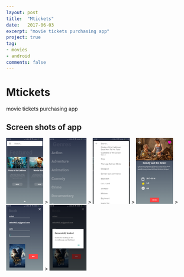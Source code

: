 ```yaml
---
layout: post
title:  "Mtickets"
date:   2017-06-03
excerpt: "movie tickets purchasing app"
project: true
tag:
- movies
- android
comments: false
---
```

# Mtickets
movie tickets purchasing app

## Screen shots of app
<img src="https://github.com/Aniket965/Mtickets/blob/master/screen_shots/Screenshot_2017-06-07-16-31-40-325_com.scibots.aniket.mtickets.png?raw=true" alt="Drawing" style="width: 100px;"/>
>
<img src="https://github.com/Aniket965/Mtickets/blob/master/screen_shots/Screenshot_2017-06-07-16-31-46-313_com.scibots.aniket.mtickets.png?raw=true" alt="Drawing" style="width: 100px;"/>
>
<img src="https://github.com/Aniket965/Mtickets/blob/master/screen_shots/Screenshot_2017-06-07-16-32-05-951_com.scibots.aniket.mtickets.png?raw=true" alt="Drawing" style="width: 100px;"/>
>
<img src="https://github.com/Aniket965/Mtickets/blob/master/screen_shots/Screenshot_2017-06-07-16-32-51-766_com.scibots.aniket.mtickets.png?raw=true" alt="Drawing" style="width: 100px;"/>
>
<img src="https://github.com/Aniket965/Mtickets/blob/master/screen_shots/Screenshot_2017-06-07-16-33-14-860_com.scibots.aniket.mtickets.png?raw=true" alt="Drawing" style="width: 100px;"/>
>
<img src="https://github.com/Aniket965/Mtickets/blob/master/screen_shots/Screenshot_2017-06-07-16-33-37-985_com.scibots.aniket.mtickets.png?raw=true" alt="Drawing" style="width: 100px;"/>

